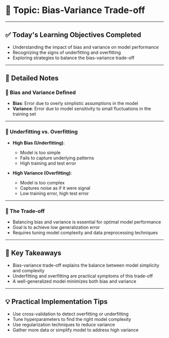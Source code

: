 # 📘 Topic: Bias-Variance Trade-off

---

## ✅ Today's Learning Objectives Completed

- Understanding the impact of bias and variance on model performance  
- Recognizing the signs of underfitting and overfitting  
- Exploring strategies to balance the bias-variance trade-off  

---

## 📝 Detailed Notes

### 🔹 Bias and Variance Defined

- **Bias**: Error due to overly simplistic assumptions in the model  
- **Variance**: Error due to model sensitivity to small fluctuations in the training set  

---

### 🔹 Underfitting vs. Overfitting

- **High Bias (Underfitting)**:  
  - Model is too simple  
  - Fails to capture underlying patterns  
  - High training and test error  

- **High Variance (Overfitting)**:  
  - Model is too complex  
  - Captures noise as if it were signal  
  - Low training error, high test error  

---

### 🔹 The Trade-off

- Balancing bias and variance is essential for optimal model performance  
- Goal is to achieve low generalization error  
- Requires tuning model complexity and data preprocessing techniques  

---

## 🔑 Key Takeaways

- Bias-variance trade-off explains the balance between model simplicity and complexity  
- Underfitting and overfitting are practical symptoms of this trade-off  
- A well-generalized model minimizes both bias and variance  

---

## 💡 Practical Implementation Tips

- Use cross-validation to detect overfitting or underfitting  
- Tune hyperparameters to find the right model complexity  
- Use regularization techniques to reduce variance  
- Gather more data or simplify model to address high variance  
